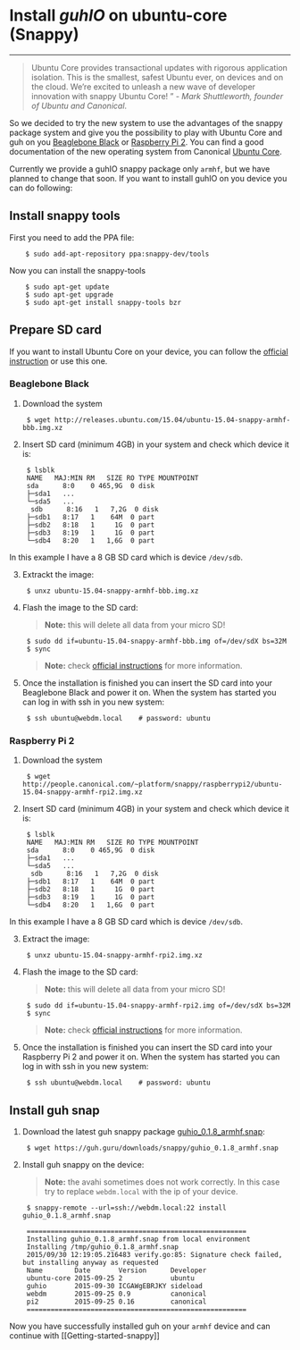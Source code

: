 # Install *guhIO* on ubuntu-core (Snappy)
--------------------------------------------

> Ubuntu Core provides transactional updates with rigorous application isolation. This is the smallest, safest Ubuntu ever, on devices and on the cloud. We’re excited to unleash a new wave of developer innovation with snappy Ubuntu Core! ” - *Mark Shuttleworth, founder of Ubuntu and Canonical*.

So we decided to try the new system to use the advantages of the snappy package system and give you the possibility to play with Ubuntu Core and guh on you [Beaglebone Black](http://beagleboard.org/BLACK) or [Raspberry Pi 2](https://www.raspberrypi.org/products/raspberry-pi-2-model-b/). You can find a good documentation of the new operating system from Canonical [Ubuntu Core](https://developer.ubuntu.com/en/snappy/).

Currently we provide a guhIO snappy package only `armhf`, but we have planned to change that soon. If you want to install guhIO on you device you can do following: 

## Install snappy tools

First you need to add the PPA file:

        $ sudo add-apt-repository ppa:snappy-dev/tools

Now you can install the snappy-tools

        $ sudo apt-get update
        $ sudo apt-get upgrade
        $ sudo apt-get install snappy-tools bzr

## Prepare SD card

If you want to install Ubuntu Core on your device, you can follow the [official instruction](https://developer.ubuntu.com/en/snappy/start/#try-beaglebone) or use this one.

### Beaglebone Black

1. Download the system

        $ wget http://releases.ubuntu.com/15.04/ubuntu-15.04-snappy-armhf-bbb.img.xz
 
2. Insert SD card (minimum 4GB) in your system and check which device it is:

        $ lsblk
        NAME   MAJ:MIN RM   SIZE RO TYPE MOUNTPOINT
        sda      8:0    0 465,9G  0 disk 
        ├─sda1   ...
        └─sda5   ...
         sdb      8:16   1   7,2G  0 disk 
        ├─sdb1   8:17   1    64M  0 part 
        ├─sdb2   8:18   1     1G  0 part 
        ├─sdb3   8:19   1     1G  0 part 
        └─sdb4   8:20   1   1,6G  0 part 

In this example I have a 8 GB SD card which is device `/dev/sdb`.

3. Extrackt the image:

        $ unxz ubuntu-15.04-snappy-armhf-bbb.img.xz

4. Flash the image to the SD card:
    > **Note:** this will delete all data from your micro SD!    

        $ sudo dd if=ubuntu-15.04-snappy-armhf-bbb.img of=/dev/sdX bs=32M
        $ sync

    > **Note:** check [official instructions](https://developer.ubuntu.com/en/snappy/start/#try-beaglebone) for more information.

5. Once the installation is finished you can insert the SD card into your Beaglebone Black and power it on. When the system has started you can log in with ssh in you new system:

        $ ssh ubuntu@webdm.local	# password: ubuntu


### Raspberry Pi 2

1. Download the system

        $ wget http://people.canonical.com/~platform/snappy/raspberrypi2/ubuntu-15.04-snappy-armhf-rpi2.img.xz
 
2. Insert SD card (minimum 4GB) in your system and check which device it is:

        $ lsblk
        NAME   MAJ:MIN RM   SIZE RO TYPE MOUNTPOINT
        sda      8:0    0 465,9G  0 disk 
        ├─sda1   ...
        └─sda5   ...
         sdb      8:16   1   7,2G  0 disk 
        ├─sdb1   8:17   1    64M  0 part 
        ├─sdb2   8:18   1     1G  0 part 
        ├─sdb3   8:19   1     1G  0 part 
        └─sdb4   8:20   1   1,6G  0 part 

In this example I have a 8 GB SD card which is device `/dev/sdb`.

3. Extract the image:

        $ unxz ubuntu-15.04-snappy-armhf-rpi2.img.xz

4. Flash the image to the SD card:
    > **Note:** this will delete all data from your micro SD!    

        $ sudo dd if=ubuntu-15.04-snappy-armhf-rpi2.img of=/dev/sdX bs=32M
        $ sync

    > **Note:** check [official instructions](https://developer.ubuntu.com/en/snappy/start/#snappy-raspi2) for more information.

5. Once the installation is finished you can insert the SD card into your Raspberry Pi 2 and power it on. When the system has started you can log in with ssh in you new system:

        $ ssh ubuntu@webdm.local	# password: ubuntu


## Install guh snap

1. Download the latest guh snappy package [guhio_0.1.8_armhf.snap](https://guh.guru/downloads/snappy/guhio_0.1.8_armhf.snap):

        $ wget https://guh.guru/downloads/snappy/guhio_0.1.8_armhf.snap

2. Install guh snappy on the device:

    > **Note:** the avahi sometimes does not work correctly. In this case try to replace `webdm.local` with the ip of your device.

        $ snappy-remote --url=ssh://webdm.local:22 install guhio_0.1.8_armhf.snap

        =======================================================
        Installing guhio_0.1.8_armhf.snap from local environment
        Installing /tmp/guhio_0.1.8_armhf.snap
        2015/09/30 12:19:05.216483 verify.go:85: Signature check failed, but installing anyway as requested
        Name        Date       Version      Developer 
        ubuntu-core 2015-09-25 2            ubuntu    
        guhio       2015-09-30 ICGAWgEBRJKY sideload  
        webdm       2015-09-25 0.9          canonical 
        pi2         2015-09-25 0.16         canonical
        =======================================================


Now you have successfully installed guh on your `armhf` device and can continue with [[Getting-started-snappy]]
































